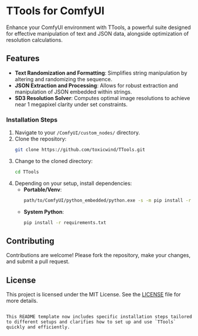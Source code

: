 # TTools for ComfyUI

Enhance your ComfyUI environment with TTools, a powerful suite designed for effective manipulation of text and JSON data, alongside optimization of resolution calculations.

## Features
- **Text Randomization and Formatting**: Simplifies string manipulation by altering and randomizing the sequence.
- **JSON Extraction and Processing**: Allows for robust extraction and manipulation of JSON embedded within strings.
- **SD3 Resolution Solver**: Computes optimal image resolutions to achieve near 1 megapixel clarity under set constraints.

### Installation Steps

1. Navigate to your `/ComfyUI/custom_nodes/` directory.
2. Clone the repository:
   ```bash
   git clone https://github.com/toxicwind/TTools.git
   ```
3. Change to the cloned directory:
   ```bash
   cd TTools
   ```
4. Depending on your setup, install dependencies:
   - **Portable/Venv**:
     ```bash
     path/to/ComfyUI/python_embedded/python.exe -s -m pip install -r requirements.txt
     ```
   - **System Python**:
     ```bash
     pip install -r requirements.txt
     ```

## Contributing

Contributions are welcome! Please fork the repository, make your changes, and submit a pull request.

## License

This project is licensed under the MIT License. See the [LICENSE](LICENSE) file for more details.
```

This README template now includes specific installation steps tailored to different setups and clarifies how to set up and use `TTools` quickly and efficiently.